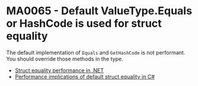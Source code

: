 # MA0065 - Default ValueType.Equals or HashCode is used for struct equality

The default implementation of `Equals` and `GetHashCode` is not performant. You should override those methods in the type.

- [Struct equality performance in .NET](https://www.meziantou.net/struct-equality-performance-in-dotnet.htm)
- [Performance implications of default struct equality in C#](https://devblogs.microsoft.com/premier-developer/performance-implications-of-default-struct-equality-in-c/)
